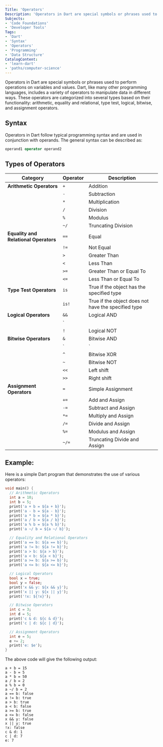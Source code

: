 ```yaml
---
Title: 'Operators'
Description: 'Operators in Dart are special symbols or phrases used to perform operations on variables and values.'
Subjects:
- 'Code Foundations'
- 'Developer Tools'
Tags: 
- 'Dart'
- 'Syntax'
- 'Operators'
- 'Programming'
- 'Data Structure'
CatalogContent: 
- 'learn-dart'
- 'paths/computer-science'
---
```


Operators in Dart are special symbols or phrases used to perform operations on variables and values. Dart, like many other programming languages, includes a variety of operators to manipulate data in different ways. These operators are categorized into several types based on their functionality: arithmetic, equality and relational, type test, logical, bitwise, and assignment operators.

## Syntax

Operators in Dart follow typical programming syntax and are used in conjunction with operands. The general syntax can be described as:

```dart
operand1 operator operand2
```

## Types of Operators

| Category                             | Operator | Description                                |
|--------------------------------------|----------|--------------------------------------------|
| **Arithmetic Operators**             | `+`      | Addition                                   |
|                                      | `-`      | Subtraction                                |
|                                      | `*`      | Multiplication                             |
|                                      | `/`      | Division                                   |
|                                      | `%`      | Modulus                                    |
|                                      | `~/`     | Truncating Division                        |
| **Equality and Relational Operators**| `==`     | Equal                                      |
|                                      | `!=`     | Not Equal                                  |
|                                      | `>`      | Greater Than                               |
|                                      | `<`      | Less Than                                  |
|                                      | `>=`     | Greater Than or Equal To                   |
|                                      | `<=`     | Less Than or Equal To                      |
| **Type Test Operators**              | `is`     | True if the object has the specified type  |
|                                      | `is!`    | True if the object does not have the specified type |
| **Logical Operators**                | `&&`     | Logical AND                                |
|                                      | `||`     | Logical OR                                 |
|                                      | `!`      | Logical NOT                                |
| **Bitwise Operators**                | `&`      | Bitwise AND                                |
|                                      | `|`      | Bitwise OR                                 |
|                                      | `^`      | Bitwise XOR                                |
|                                      | `~`      | Bitwise NOT                                |
|                                      | `<<`     | Left shift                                 |
|                                      | `>>`     | Right shift                                |
| **Assignment Operators**             | `=`      | Simple Assignment                          |
|                                      | `+=`     | Add and Assign                             |
|                                      | `-=`     | Subtract and Assign                        |
|                                      | `*=`     | Multiply and Assign                        |
|                                      | `/=`     | Divide and Assign                          |
|                                      | `%=`     | Modulus and Assign                         |
|                                      | `~/=`    | Truncating Divide and Assign               |

## Example:

Here is a simple Dart program that demonstrates the use of various operators:

```dart
void main() {
  // Arithmetic Operators
  int a = 10;
  int b = 5;
  print('a + b = ${a + b}');  
  print('a - b = ${a - b}');  
  print('a * b = ${a * b}');  
  print('a / b = ${a / b}');  
  print('a % b = ${a % b}');  
  print('a ~/ b = ${a ~/ b}'); 

  // Equality and Relational Operators
  print('a == b: ${a == b}');   
  print('a != b: ${a != b}');   
  print('a > b: ${a > b}');     
  print('a < b: ${a < b}');     
  print('a >= b: ${a >= b}');   
  print('a <= b: ${a <= b}');   

  // Logical Operators
  bool x = true;
  bool y = false;
  print('x && y: ${x && y}');  
  print('x || y: ${x || y}');  
  print('!x: ${!x}');         

  // Bitwise Operators
  int c = 3; 
  int d = 5; 
  print('c & d: ${c & d}');   
  print('c | d: ${c | d}');   

  // Assignment Operators
  int e = 5;
  e += 2;  
  print('e: $e');  
}
```

The above code will give the following output: 

```shell
a + b = 15
a - b = 5
a * b = 50
a / b = 2
a % b = 0
a ~/ b = 2
a == b: false
a != b: true
a > b: true
a < b: false
a >= b: true
a <= b: false
x && y: false
x || y: true
!x: false
c & d: 1
c | d: 7
e: 7
```
